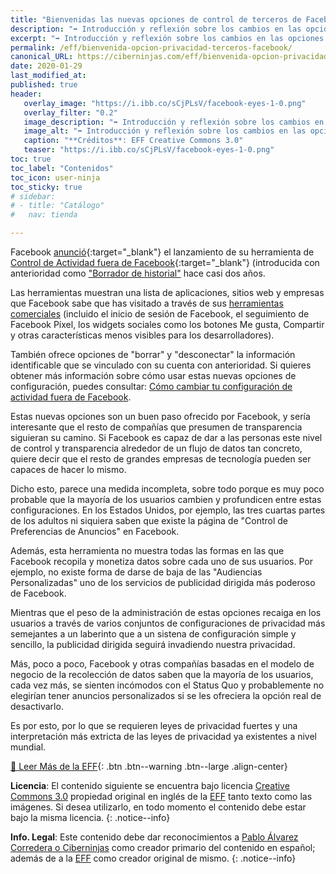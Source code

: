 ```yaml
---
title: "Bienvenidas las nuevas opciones de control de terceros de Facebook, pero insuficientes"
description: "➡ Introducción y reflexión sobre los cambios en las opciones de control de terceros de Facebook."
excerpt: "➡ Introducción y reflexión sobre los cambios en las opciones de control de terceros de Facebook."
permalink: /eff/bienvenida-opcion-privacidad-terceros-facebook/
canonical_URL: https://ciberninjas.com/eff/bienvenida-opcion-privacidad-terceros-facebook/
date: 2020-01-29
last_modified_at:
published: true
header:
   overlay_image: "https://i.ibb.co/sCjPLsV/facebook-eyes-1-0.png"
   overlay_filter: "0.2"
   image_description: "➡ Introducción y reflexión sobre los cambios en las opciones de control de terceros de Facebook \ Visto en Ciberninjas"
   image_alt: "➡ Introducción y reflexión sobre los cambios en las opciones de control de terceros de Facebook \ Visto en Ciberninjas"
   caption: "**Créditos**: EFF Creative Commons 3.0"
   teaser: "https://i.ibb.co/sCjPLsV/facebook-eyes-1-0.png"
toc: true
toc_label: "Contenidos"
toc_icon: user-ninja
toc_sticky: true
# sidebar:
# - title: "Catálogo"
#   nav: tienda

---
```


Facebook [anunció](https://about.fb.com/news/2019/08/off-facebook-activity/){:target="_blank"} el lanzamiento de su herramienta de [Control de Actividad fuera de Facebook](https://www.facebook.com/off_facebook_activity/){:target="_blank"} (introducida con anterioridad como ["Borrador de historial"](https://www.facebook.com/zuck/posts/10104899855107881) hace casi dos años.

Las herramientas muestran una lista de aplicaciones, sitios web y empresas que Facebook sabe que has visitado a través de sus [herramientas comerciales](https://www.facebook.com/help/331509497253087?helpref=faq_content) (incluido el inicio de sesión de Facebook, el seguimiento de Facebook Píxel, los widgets sociales como los botones Me gusta, Compartir y otras características menos visibles para los desarrolladores).

También ofrece opciones de "borrar" y "desconectar" la información identificable que se vinculado con su cuenta con anterioridad. Si quieres obtener más información sobre cómo usar estas nuevas opciones de configuración, puedes consultar: [Cómo cambiar tu configuración de actividad fuera de Facebook](/eff/como-configurar-actividad-fuera-facebook/).

Estas nuevas opciones son un buen paso ofrecido por Facebook, y sería interesante que el resto de compañías que presumen de transparencia siguieran su camino. Si Facebook es capaz de dar a las personas este nivel de control y transparencia alrededor de un flujo de datos tan concreto, quiere decir que el resto de grandes empresas de tecnología pueden ser capaces de hacer lo mismo.

Dicho esto, parece una medida incompleta, sobre todo porque es muy poco probable que la mayoría de los usuarios cambien y profundicen entre estas configuraciones. En los Estados Unidos, por ejemplo, las tres cuartas partes de los adultos ni siquiera saben que existe la página de "Control de Preferencias de Anuncios" en Facebook.

Además, esta herramienta no muestra todas las formas en las que Facebook recopila y monetiza datos sobre cada uno de sus usuarios. Por ejemplo, no existe forma de darse de baja de las "Audiencias Personalizadas" uno de los servicios de publicidad dirigida más poderoso de Facebook.

Mientras que el peso de la administración de estas opciones recaiga en los usuarios a través de varios conjuntos de configuraciones de privacidad más semejantes a un laberinto que a un sistena de configuración simple y sencillo, la publicidad dirigida seguirá invadiendo nuestra privacidad.

Más, poco a poco, Facebook y otras compañías basadas en el modelo de negocio de la recolección de datos saben que la mayoría de los usuarios, cada vez más, se sienten incómodos con el Status Quo y probablemente no elegirían tener anuncios personalizados si se les ofreciera la opción real de desactivarlo.

Es por esto, por lo que se requieren leyes de privacidad fuertes y una interpretación más extricta de las leyes de privacidad ya existentes a nivel mundial.

[📢 Leer Más de la EFF](/eff/){: .btn .btn--warning .btn--large .align-center}

**Licencia**: El contenido siguiente se encuentra bajo licencia [Creative Commons 3.0](https://creativecommons.org/licenses/by-sa/3.0/deed.es) propiedad original en inglés de la [EFF](https://kutt.it/eff) tanto texto como las imágenes. Si desea utilizarlo, en todo momento el contenido debe estar bajo la misma licencia.
{: .notice--info}

**Info. Legal**: Este contenido debe dar reconocimientos a [Pablo Álvarez Corredera o Ciberninjas](https://kutt.it/ciberninjas) como creador primario del contenido en español; además de a la [EFF](https://kutt.it/eff) como creador original de mismo.
{: .notice--info}

